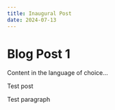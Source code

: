 ```yaml
---
title: Inaugural Post
date: 2024-07-13
---
```


# Blog Post 1

Content in the language of choice...

Test post

Test paragraph